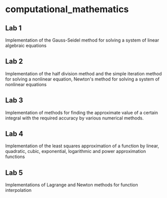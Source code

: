 # computational_mathematics

## Lab 1
Implementation of the Gauss-Seidel method for solving a system of linear algebraic equations

## Lab 2
Implementation of the half division method and the simple iteration method for solving a nonlinear equation, Newton's method for solving a system of nonlinear equations

## Lab 3
Implementation of methods for finding the approximate value of a certain integral with the required accuracy by various numerical methods.

## Lab 4
Implementation of the least squares approximation of a function by linear, quadratic, cubic, exponential, logarithmic and power approximation functions

## Lab 5
Implementations of Lagrange and Newton methods for function interpolation
